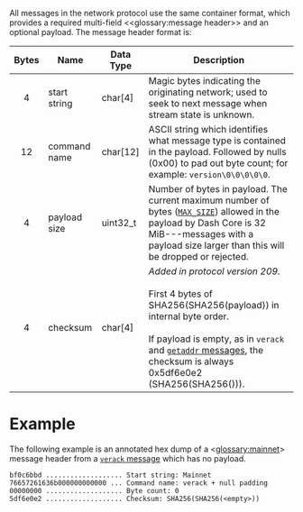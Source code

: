 All messages in the network protocol use the same container format, which provides a required multi-field <<glossary:message header>> and an optional payload. The message header format is:

| Bytes | Name         | Data Type | Description
| :-------: |--------------|-----------|-------------
| 4     | start string | char[4]   | Magic bytes indicating the originating network; used to seek to next message when stream state is unknown.
| 12    | command name | char[12]  | ASCII string which identifies what message type is contained in the payload.  Followed by nulls (0x00) to pad out byte count; for example: `version\0\0\0\0\0`.
| 4     | payload size | uint32_t  | Number of bytes in payload.  The current maximum number of bytes ([`MAX_SIZE`](https://github.com/dashpay/dash/blob/v0.15.x/src/serialize.h#L29)) allowed in the payload by Dash Core is 32 MiB---messages with a payload size larger than this will be dropped or rejected.
| 4     | checksum     | char[4]   | *Added in protocol version 209.* <br><br>First 4 bytes of SHA256(SHA256(payload)) in internal byte order.<br /><br /> If payload is empty, as in `verack` and [`getaddr` messages](core-ref-p2p-network-control-messages#getaddr), the checksum is always 0x5df6e0e2 (SHA256(SHA256(<empty string>))).

# Example

The following example is an annotated hex dump of a <<glossary:mainnet>> message header from a [`verack` message](core-ref-p2p-network-control-messages#verack) which has no payload.

``` text
bf0c6bbd ................... Start string: Mainnet
76657261636b000000000000 ... Command name: verack + null padding
00000000 ................... Byte count: 0
5df6e0e2 ................... Checksum: SHA256(SHA256(<empty>))
```